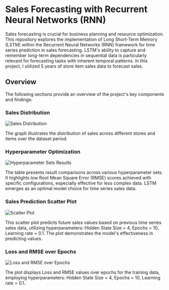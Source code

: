 # Sales Forecasting with Recurrent Neural Networks (RNN)

Sales forecasting is crucial for business planning and resource optimization. This repository explores the implementation of Long Short-Term Memory (LSTM) within the Recurrent Neural Networks (RNN) framework for time series prediction in sales forecasting. LSTM's ability to capture and remember long-term dependencies in sequential data is particularly relevant for forecasting tasks with inherent temporal patterns. In this project, I utilized 5 years of store item sales data to forecast sales.

## Overview

The following sections provide an overview of the project's key components and findings:

### Sales Distribution

![Sales Distribution](https://github.com/ManaswiniS/RNNBigData/assets/37972357/c27d3e5f-619e-4e13-89ec-797a4f9ee445)

The graph illustrates the distribution of sales across different stores and items over the dataset period.

### Hyperparameter Optimization

![Hyperparameter Sets Results](https://github.com/ManaswiniS/RNNBigData/assets/37972357/a2524c0e-dbab-4b7d-b2da-f205cf0bd933)

The table presents result comparisons across various hyperparameter sets. It highlights low Root Mean Square Error (RMSE) scores achieved with specific configurations, especially effective for less complex data. LSTM emerges as an optimal model choice for time series sales data.

### Sales Prediction Scatter Plot

![Scatter Plot](https://github.com/ManaswiniS/RNNBigData/assets/37972357/ca202b6f-a171-4c49-a67f-2a9f5da2598d)

This scatter plot predicts future sales values based on previous time series sales data, utilizing hyperparameters: Hidden State Size = 4, Epochs = 10, Learning rate = 0.1. The plot demonstrates the model's effectiveness in predicting values.

### Loss and RMSE over Epochs

![Loss and RMSE over Epochs](https://github.com/ManaswiniS/RNNBigData/assets/37972357/1412ab2b-35b8-425c-9a72-57b8dfc0f31b)

The plot displays Loss and RMSE values over epochs for the training data, employing hyperparameters: Hidden State Size = 4, Epochs = 10, Learning rate = 0.1.
